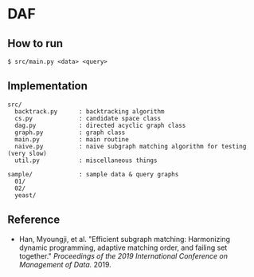 # DAF

## How to run
```
$ src/main.py <data> <query>
```

## Implementation
```
src/
  backtrack.py      : backtracking algorithm
  cs.py             : candidate space class
  dag.py            : directed acyclic graph class
  graph.py          : graph class
  main.py           : main routine
  naive.py          : naive subgraph matching algorithm for testing (very slow)
  util.py           : miscellaneous things
  
sample/             : sample data & query graphs
  01/
  02/
  yeast/
```

## Reference
- Han, Myoungji, et al. "Efficient subgraph matching: Harmonizing dynamic programming, adaptive matching order, and failing set together." *Proceedings of the 2019 International Conference on Management of Data.* 2019.
